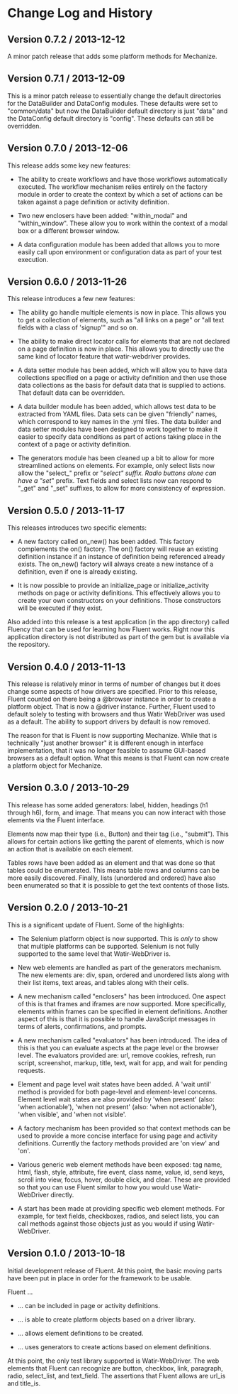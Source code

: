 Change Log and History
======================

Version 0.7.2 / 2013-12-12
--------------------------

A minor patch release that adds some platform methods for Mechanize.

Version 0.7.1 / 2013-12-09
--------------------------

This is a minor patch release to essentially change the default directories for the DataBuilder and DataConfig modules. These defaults were set to "common/data" but now the DataBuilder default directory is just "data" and the DataConfig default directory is "config". These defaults can still be overridden. 

Version 0.7.0 / 2013-12-06
--------------------------

This release adds some key new features:

* The ability to create workflows and have those workflows automatically executed. The workflow mechanism relies entirely on the factory module in order to create the context by which a set of actions can be taken against a page definition or activity definition.

* Two new enclosers have been added: "within_modal" and "within_window". These allow you to work within the context of a modal box or a different browser window.

* A data configuration module has been added that allows you to more easily call upon environment or configuration data as part of your test execution.

Version 0.6.0 / 2013-11-26
--------------------------

This release introduces a few new features:

* The ability go handle multiple elements is now in place. This allows you to get a collection of elements, such as "all links on a page" or "all text fields with a class of 'signup'" and so on.

* The ability to make direct locator calls for elements that are not declared on a page definition is now in place. This allows you to directly use the same kind of locator feature that watir-webdriver provides.

* A data setter module has been added, which will allow you to have data collections specified on a page or activity definition and then use those data collections as the basis for default data that is supplied to actions. That default data can be overridden.

* A data builder module has been added, which allows test data to be extracted from YAML files. Data sets can be given "friendly" names, which correspond to key names in the .yml files. The data builder and data setter modules have been designed to work together to make it easier to specify data conditions as part of actions taking place in the context of a page or activity definition.

* The generators module has been cleaned up a bit to allow for more streamlined actions on elements. For example, only select lists now allow the "select_" prefix or "_select" suffix. Radio buttons alone can have a "set_" prefix. Text fields and select lists now can respond to "_get" and "_set" suffixes, to allow for more consistency of expression.

Version 0.5.0 / 2013-11-17
--------------------------

This releases introduces two specific elements:

* A new factory called on_new() has been added. This factory complements the on() factory. The on() factory will reuse an existing definition instance if an instance of definition being referenced already exists. The on_new() factory will always create a new instance of a definition, even if one is already existing.

* It is now possible to provide an initialize_page or initialize_activity methods on page or activity definitions. This effectively allows you to create your own constructors on your definitions. Those constructors will be executed if they exist.

Also added into this release is a test application (in the app directory) called Fluency that can be used for learning how Fluent works. Right now this application directory is not distributed as part of the gem but is available via the repository.

Version 0.4.0 / 2013-11-13
--------------------------

This release is relatively minor in terms of number of changes but it does change some aspects of how drivers are specified. Prior to this release, Fluent counted on there being a @browser instance in order to create a platform object. That is now a @driver instance. Further, Fluent used to default solely to testing with browsers and thus Watir WebDriver was used as a default. The ability to support drivers by default is now removed.

The reason for that is Fluent is now supporting Mechanize. While that is technically "just another browser" it is different enough in interface implementation, that it was no longer feasible to assume GUI-based browsers as a default option. What this means is that Fluent can now create a platform object for Mechanize.

Version 0.3.0 / 2013-10-29
--------------------------

This release has some added generators: label, hidden, headings (h1 through h6), form, and image. That means you can now interact with those elements via the Fluent interface.

Elements now map their type (i.e., Button) and their tag (i.e., "submit"). This allows for certain actions like getting the parent of elements, which is now an action that is available on each element.

Tables rows have been added as an element and that was done so that tables could be enumerated. This means table rows and columns can be more easily discovered. Finally, lists (unordered and ordered) have also been enumerated so that it is possible to get the text contents of those lists.

Version 0.2.0 / 2013-10-21
--------------------------

This is a significant update of Fluent. Some of the highlights:

* The Selenium platform object is now supported. This is *only* to show that multiple platforms can be supported. Selenium is not fully supported to the same level that Watir-WebDriver is.

* New web elements are handled as part of the generators mechanism. The new elements are: div, span, ordered and unordered lists along with their list items, text areas, and tables along with their cells.

* A new mechanism called "enclosers" has been introduced. One aspect of this is that frames and iframes are now supported. More specifically, elements within frames can be specified in element definitions. Another aspect of this is that it is possible to handle JavaScript messages in terms of alerts, confirmations, and prompts.

* A new mechanism called "evaluators" has been introduced. The idea of this is that you can evaluate aspects at the page level or the browser level. The evaluators provided are: url, remove cookies, refresh, run script, screenshot, markup, title, text, wait for app, and wait for pending requests.

* Element and page level wait states have been added. A 'wait until' method is provided for both page-level and element-level concerns. Element level wait states are also provided by 'when present' (also: 'when actionable'), 'when not present' (also: 'when not actionable'), 'when visible', and 'when not visible'.

* A factory mechanism has been provided so that context methods can be used to provide a more concise interface for using page and activity definitions. Currently the factory methods provided are 'on view' and 'on'.

* Various generic web element methods have been exposed: tag name, html, flash, style, attribute, fire event, class name, value, id, send keys, scroll into view, focus, hover, double click, and clear. These are provided so that you can use Fluent similar to how you would use Watir-WebDriver directly.

* A start has been made at providing specific web element methods. For example, for text fields, checkboxes, radios, and select lists, you can call methods against those objects just as you would if using Watir-WebDriver.

Version 0.1.0 / 2013-10-18
--------------------------

Initial development release of Fluent. At this point, the basic moving parts have been put in place in order for the framework to be usable.

Fluent ...

* ... can be included in page or activity definitions.

* ... is able to create platform objects based on a driver library.

* ... allows element definitions to be created.

* ... uses generators to create actions based on element definitions.

At this point, the only test library supported is Watir-WebDriver. The web elements that Fluent can recognize are button, checkbox, link, paragraph, radio, select_list, and text_field. The assertions that Fluent allows are url_is and title_is.